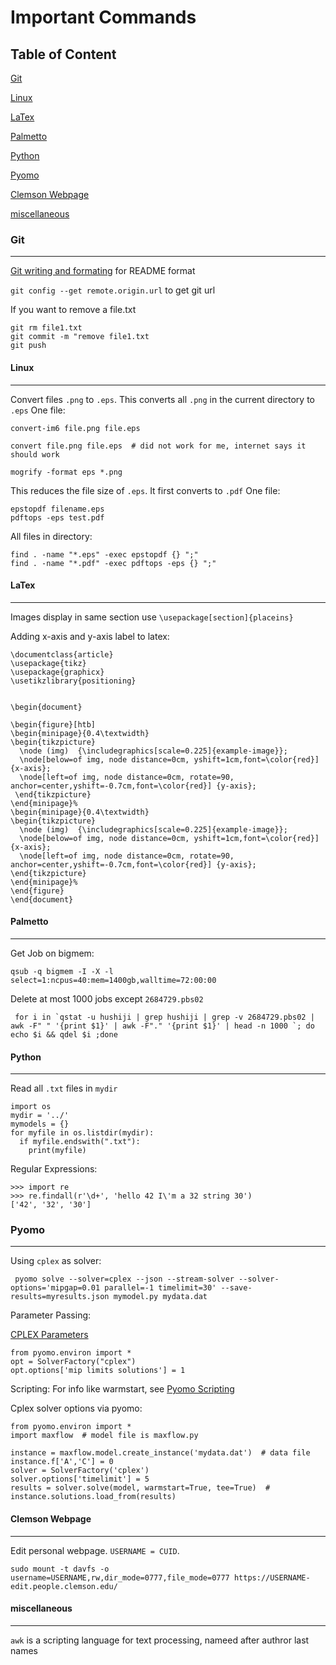 # Important Commands
## Table of Content
[Git](#git)

[Linux](#linux)

[LaTex](#laTex)

[Palmetto](#palmetto)

[Python](#pyhon)

[Pyomo](#pomo)

[Clemson Webpage](#clemson-webpage)

[miscellaneous](#miscellaneous)



### Git 
---
[Git writing and formating](https://help.github.com/articles/basic-writing-and-formatting-syntax/) for README format

`git config --get remote.origin.url` to get git url

If you want to remove a file.txt
```
git rm file1.txt
git commit -m "remove file1.txt
git push
```
#### Linux
---
 Convert files
`.png` to `.eps`. This converts all `.png` in the current directory to `.eps`
One file:

```
convert-im6 file.png file.eps

convert file.png file.eps  # did not work for me, internet says it should work
```
```
mogrify -format eps *.png
```
This reduces the file size of `.eps`. It first converts to `.pdf`
One file:
```
epstopdf filename.eps
pdftops -eps test.pdf
```
All files in directory:
```
find . -name "*.eps" -exec epstopdf {} ";"
find . -name "*.pdf" -exec pdftops -eps {} ";"

```

#### LaTex
---
Images display in same section use `\usepackage[section]{placeins}`

Adding x-axis and y-axis label to latex:
```
\documentclass{article}
\usepackage{tikz}
\usepackage{graphicx}
\usetikzlibrary{positioning}


\begin{document}

\begin{figure}[htb]
\begin{minipage}{0.4\textwidth}
\begin{tikzpicture}
  \node (img)  {\includegraphics[scale=0.225]{example-image}};
  \node[below=of img, node distance=0cm, yshift=1cm,font=\color{red}] {x-axis};
  \node[left=of img, node distance=0cm, rotate=90, anchor=center,yshift=-0.7cm,font=\color{red}] {y-axis};
 \end{tikzpicture}
\end{minipage}%
\begin{minipage}{0.4\textwidth}
\begin{tikzpicture}
  \node (img)  {\includegraphics[scale=0.225]{example-image}};
  \node[below=of img, node distance=0cm, yshift=1cm,font=\color{red}] {x-axis};
  \node[left=of img, node distance=0cm, rotate=90, anchor=center,yshift=-0.7cm,font=\color{red}] {y-axis};
\end{tikzpicture}
\end{minipage}%
\end{figure}
\end{document}

```

#### Palmetto
---
Get Job on bigmem:
```
qsub -q bigmem -I -X -l  select=1:ncpus=40:mem=1400gb,walltime=72:00:00
```
Delete at most 1000 jobs except `2684729.pbs02`
```
 for i in `qstat -u hushiji | grep hushiji | grep -v 2684729.pbs02 | awk -F" " '{print $1}' | awk -F"." '{print $1}' | head -n 1000 `; do echo $i && qdel $i ;done
```


#### Python
---
Read all `.txt` files in `mydir`
```
import os
mydir = '../'
mymodels = {}
for myfile in os.listdir(mydir):
  if myfile.endswith(".txt"):
    print(myfile)
```

Regular Expressions:
```
>>> import re
>>> re.findall(r'\d+', 'hello 42 I\'m a 32 string 30')
['42', '32', '30']
```
### Pyomo
---
Using `cplex` as solver:

```
 pyomo solve --solver=cplex --json --stream-solver --solver-options='mipgap=0.01 parallel=-1 timelimit=30' --save-results=myresults.json mymodel.py mydata.dat
 ```
 
 Parameter Passing:
 
 [CPLEX Parameters](https://www.ibm.com/support/knowledgecenter/SSSA5P_12.6.3/ilog.odms.studio.help/pdf/paramcplex.pdf)
 
 ```
from pyomo.environ import *
opt = SolverFactory("cplex")
opt.options['mip limits solutions'] = 1
```

 Scripting:
For info like warmstart, see [Pyomo Scripting](https://github.com/Pyomo/pyomo/blob/master/doc/GettingStarted/current/scripts.txt)

Cplex solver options via pyomo:
```
from pyomo.environ import *
import maxflow  # model file is maxflow.py

instance = maxflow.model.create_instance('mydata.dat')  # data file
instance.f['A','C'] = 0
solver = SolverFactory('cplex')
solver.options['timelimit'] = 5
results = solver.solve(model, warmstart=True, tee=True)  #
instance.solutions.load_from(results)

```

 #### Clemson Webpage
 ---
 Edit personal webpage. `USERNAME = CUID`.
 ```
 sudo mount -t davfs -o username=USERNAME,rw,dir_mode=0777,file_mode=0777 https://USERNAME-edit.people.clemson.edu/
```
#### miscellaneous
---
`awk` is a scripting language for text processing, nameed after authror last names


